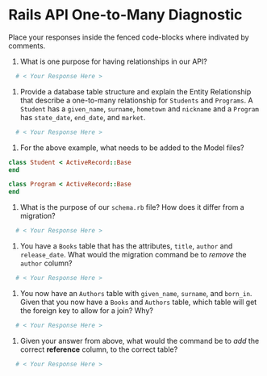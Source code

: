 # Rails API One-to-Many Diagnostic

Place your responses inside the fenced code-blocks where indivated by comments.

1.  What is one purpose for having relationships in our API?

```sh
  # < Your Response Here >
```

1.  Provide a database table structure and explain the Entity Relationship
that describe a one-to-many relationship for `Students` and `Programs`.
A `Student` has a `given_name`, `surname`, `hometown` and `nickname` and a
`Program` has `state_date`, `end_date`, and `market`.

```sh
  # < Your Response Here >
```

1.  For the above example, what needs to be added to the Model files?

```rb
class Student < ActiveRecord::Base
end
```

```rb
class Program < ActiveRecord::Base
end
```

1.  What is the purpose of our `schema.rb` file? How does it differ from a migration?

```sh
  # < Your Response Here >
```

1.  You have a `Books` table that has the attributes, `title`, `author` and
`release_date`. What would the migration command be to _remove_ the `author`
column?

```sh
  # < Your Response Here >
```

1.  You now have an `Authors` table with `given_name`, `surname`, and `born_in`.
Given that you now have a `Books` and `Authors` table, which table will get the
foreign key to allow for a join? Why?

```sh
  # < Your Response Here >
```

1.  Given your answer from above, what would the command be to _add_ the correct **reference** column, to the correct table?

```sh
  # < Your Response Here >
```
